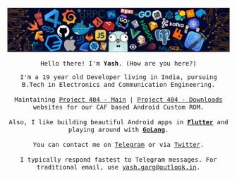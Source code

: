 ![header](https://github.com/Yash-Garg/Yash-Garg/blob/master/header.png)

<p align="center"><samp>Hello there! I'm <b>Yash</b>. (How are you here?)</samp></p>

<p align="center"><samp>
  I'm a 19 year old Developer living in India, pursuing B.Tech in Electronics and Communication Engineering.
  <br/><br/>
  Maintaining <a href="https://project404.co/">Project 404 - Main</a> | <a href="https://downloads.project404.co/">Project 404 - Downloads</a> websites for our CAF based Android Custom ROM.
  <br/><br/>
  Also, I like building beautiful Android apps in <b><a href="https://flutter.dev">Flutter</a></b> and playing around with <b><a href="https://golang.org/">GoLang</a></b>.
  <br/><br/>
  You can contact me on <a href="https://telegram.me/smart_geek/">Telegram</a> or via <a href="https://twitter.com/yashgarg1803">Twitter</a>.
  <br/><br/>
  I typically respond fastest to Telegram messages. For traditional email, use <a href="mailto:yash.garg@outlook.in">yash.garg@outlook.in</a>.
</samp></p>
